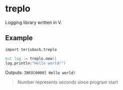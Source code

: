 # treplo
Logging library written in V.

## Example

```v
import terisback.treplo

mut log := treplo.new()
log.println("Hello world!")
```

Outputs: `INFO[0000] Hello world!`
> Number represents seconds since program start